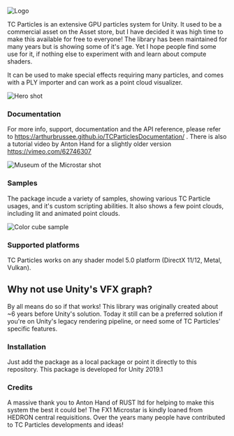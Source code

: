 ![Logo](http://g2f.nl/0fa2cd5)




TC Particles is an extensive GPU particles system for Unity. It used to be a commercial asset on the Asset store, but I have decided it was high time to make this available for free to everyone! The library has been maintained for many years but is showing some of it's age. Yet I hope people find some use for it, if nothing else to experiment with and learn about compute shaders.

It can be used to make special effects requiring many particles, and comes with a PLY importer and can work as a point cloud visualizer.

![Hero shot](http://g2f.nl/0pgcokl)

### Documentation
For more info, support, documentation and the API reference, please refer to https://arthurbrussee.github.io/TCParticlesDocumentation/ . There is also a tutorial video by Anton Hand for a slightly older version https://vimeo.com/62746307

![Museum of the Microstar shot](http://g2f.nl/01epqyw)

### Samples

The package incude a variety of samples, showing various TC Particle usages, and it's custom scripting abilities. It also shows a few point clouds, including lit and animated point clouds.

![Color cube sample](http://g2f.nl/0a02dah)

### Supported platforms
TC Particles works on any shader model 5.0 platform (DirectX 11/12, Metal, Vulkan).


## Why not use Unity's VFX graph?
By all means do so if that works! This library was originally created about ~6 years before Unity's solution. Today it still can be a preferred solution if you're on Unity's legacy rendering pipeline, or need some of TC Particles' specific features.

### Installation
Just add the package as a local package or point it directly to this repository. This package is developed for Unity 2019.1

### Credits
A massive thank you to Anton Hand of RUST ltd for helping to make this system the best it could be!
The FX1 Microstar is kindly loaned from HEDRON central requisitions. Over the years many people have contributed to TC Particles developments and ideas!


